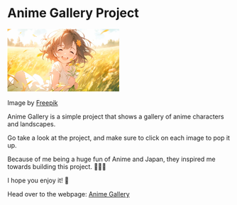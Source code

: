# Anime Gallery Project

<img src="./images/small/small_6.jpg" width="50%" height="50%">
<p>Image by <a href="https://www.freepik.com/search?format=search&last_filter=query&last_value=anime&query=anime">Freepik</a></p>

<p>Anime Gallery is a simple project that shows a gallery of anime characters and landscapes.</p>
<p>Go take a look at the project, and make sure to click on each image to pop it up.</p>

<p>Because of me being a huge fun of Anime and Japan, they inspired me towards building this project. 🏯🇯🇵</p>

<p>I hope you enjoy it! 🙂</p>

<p>Head over to the webpage: <a href="https://saverio-negro.github.io/anime-gallery/">Anime Gallery</a></p>
